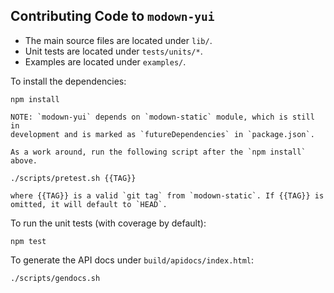 ## Contributing Code to `modown-yui`

- The main source files are located under `lib/`.
- Unit tests are located under `tests/units/*`.
- Examples are located under `examples/`.

To install the dependencies:

    npm install

    NOTE: `modown-yui` depends on `modown-static` module, which is still in
    development and is marked as `futureDependencies` in `package.json`.
    
    As a work around, run the following script after the `npm install` above.

    ./scripts/pretest.sh {{TAG}}

    where {{TAG}} is a valid `git tag` from `modown-static`. If {{TAG}} is
    omitted, it will default to `HEAD`.

To run the unit tests (with coverage by default):

    npm test

To generate the API docs under `build/apidocs/index.html`:

    ./scripts/gendocs.sh
